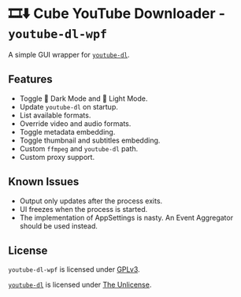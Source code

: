 # 🎞⬇ Cube YouTube Downloader - `youtube-dl-wpf`

A simple GUI wrapper for [`youtube-dl`](https://github.com/ytdl-org/youtube-dl).

## Features

- Toggle 🌃 Dark Mode and 🔆 Light Mode.
- Update `youtube-dl` on startup.
- List available formats.
- Override video and audio formats.
- Toggle metadata embedding.
- Toggle thumbnail and subtitles embedding.
- Custom `ffmpeg` and `youtube-dl` path.
- Custom proxy support.

## Known Issues

- Output only updates after the process exits.
- UI freezes when the process is started.
- The implementation of AppSettings is nasty. An Event Aggregator should be used instead.

## License

`youtube-dl-wpf` is licensed under [GPLv3](LICENSE).

[`youtube-dl`](https://github.com/ytdl-org/youtube-dl) is licensed under [The Unlicense](https://github.com/ytdl-org/youtube-dl/blob/master/LICENSE).
